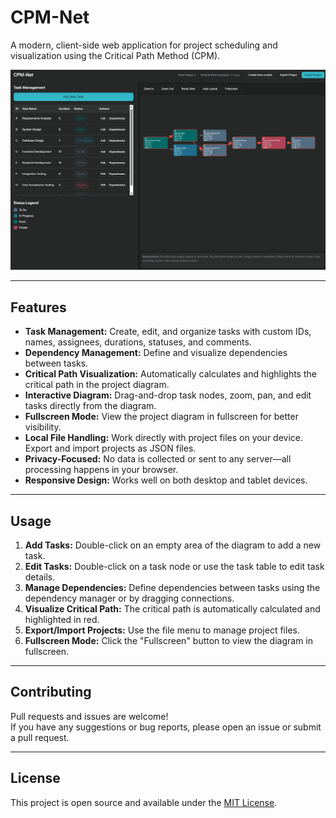 # CPM-Net

A modern, client-side web application for project scheduling and visualization using the Critical Path Method (CPM).

![App Screenshot](screenshot.png)  

---

## Features

- **Task Management:** Create, edit, and organize tasks with custom IDs, names, assignees, durations, statuses, and comments.
- **Dependency Management:** Define and visualize dependencies between tasks.
- **Critical Path Visualization:** Automatically calculates and highlights the critical path in the project diagram.
- **Interactive Diagram:** Drag-and-drop task nodes, zoom, pan, and edit tasks directly from the diagram.
- **Fullscreen Mode:** View the project diagram in fullscreen for better visibility.
- **Local File Handling:** Work directly with project files on your device. Export and import projects as JSON files.
- **Privacy-Focused:** No data is collected or sent to any server—all processing happens in your browser.
- **Responsive Design:** Works well on both desktop and tablet devices.

---

## Usage

1. **Add Tasks:** Double-click on an empty area of the diagram to add a new task.
2. **Edit Tasks:** Double-click on a task node or use the task table to edit task details.
3. **Manage Dependencies:** Define dependencies between tasks using the dependency manager or by dragging connections.
4. **Visualize Critical Path:** The critical path is automatically calculated and highlighted in red.
5. **Export/Import Projects:** Use the file menu to manage project files.
6. **Fullscreen Mode:** Click the "Fullscreen" button to view the diagram in fullscreen.

---

## Contributing

Pull requests and issues are welcome!  
If you have any suggestions or bug reports, please open an issue or submit a pull request.

---

## License

This project is open source and available under the [MIT License](LICENSE).
